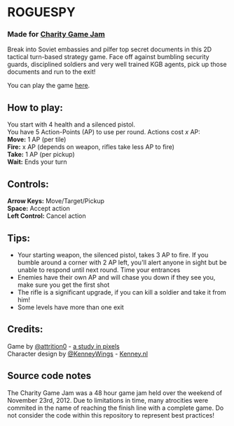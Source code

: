 # ROGUESPY
### Made for [Charity Game Jam](http://charitygamejam.com)

Break into Soviet embassies and pilfer top secret documents in this 2D tactical turn-based strategy game. Face off against bumbling security guards, disciplined soldiers and very well trained KGB agents, pick up those documents and run to the exit!

You can play the game [here](http://dl.dropbox.com/u/56192083/NES/ROGUESPY/index.html).

## How to play:
You start with 4 health and a silenced pistol.  
You have 5 Action-Points (AP) to use per round. Actions cost _x_ AP:  
**Move:** 1 AP (per tile)  
**Fire:** x AP (depends on weapon, rifles take less AP to fire)  
**Take:** 1 AP (per pickup)  
**Wait:** Ends your turn  

## Controls:
**Arrow Keys:** Move/Target/Pickup  
**Space:** Accept action  
**Left Control:** Cancel action  

## Tips:
* Your starting weapon, the silenced pistol, takes 3 AP to fire. If you bumble around a corner with 2 AP left, you'll alert anyone in sight but be unable to respond until next round. Time your entrances
* Enemies have their own AP and will chase you down if they see you, make sure you get the first shot
* The rifle is a significant upgrade, if you can kill a soldier and take it from him!
* Some levels have more than one exit

## Credits:
Game by [@attrition0](http://www.twitter.com/attrition0) - [a study in pixels](http://astudyinpixels.tumblr.com)  
Character design by [@KenneyWings](http://www.twitter.com/kenneywings) - [Kenney.nl](http://www.kenney.nl)

## Source code notes
The Charity Game Jam was a 48 hour game jam held over the weekend of November 23rd, 2012. Due to limitations in time, many atrocities were commited in the name of reaching the finish line with a complete game. Do not consider the code within this repository to represent best practices!
